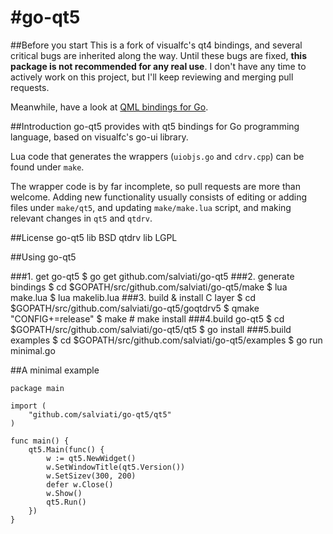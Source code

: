 #go-qt5
=====

##Before you start
This is a fork of visualfc's qt4 bindings, and several critical bugs are inherited along the way. Until these bugs are fixed, **this package is not recommended for any real use**.
I don't have any time to actively work on this project, but I'll keep reviewing and merging pull requests.

Meanwhile, have a look at [QML bindings for Go](https://github.com/niemeyer/qml).

##Introduction
go-qt5 provides with qt5 bindings for Go programming language, based on visualfc's go-ui library.

Lua code that generates the wrappers (`uiobjs.go` and `cdrv.cpp`) can be found under `make`.

The wrapper code is by far incomplete, so pull requests are more than welcome. Adding new functionality usually consists of editing or adding files under `make/qt5`, and updating `make/make.lua` script, and making relevant changes in `qt5` and `qtdrv`.


##License
	go-qt5 lib BSD
	qtdrv lib LGPL

##Using go-qt5

###1. get go-qt5
	$ go get github.com/salviati/go-qt5
###2. generate bindings
	$ cd $GOPATH/src/github.com/salviati/go-qt5/make
	$ lua make.lua
	$ lua makelib.lua
###3. build & install C layer
	$ cd $GOPATH/src/github.com/salviati/go-qt5/goqtdrv5
	$ qmake "CONFIG+=release"
	$ make
	# make install
###4.build go-qt5
	$ cd $GOPATH/src/github.com/salviati/go-qt5/qt5
	$ go install
###5.build examples
	$ cd $GOPATH/src/github.com/salviati/go-qt5/examples
	$ go run minimal.go

##A minimal example

	package main

	import (
	    "github.com/salviati/go-qt5/qt5"
    )
    
    func main() {
	    qt5.Main(func() {
		    w := qt5.NewWidget()
		    w.SetWindowTitle(qt5.Version())
		    w.SetSizev(300, 200)
		    defer w.Close()
		    w.Show()
		    qt5.Run()
	    })
    }
